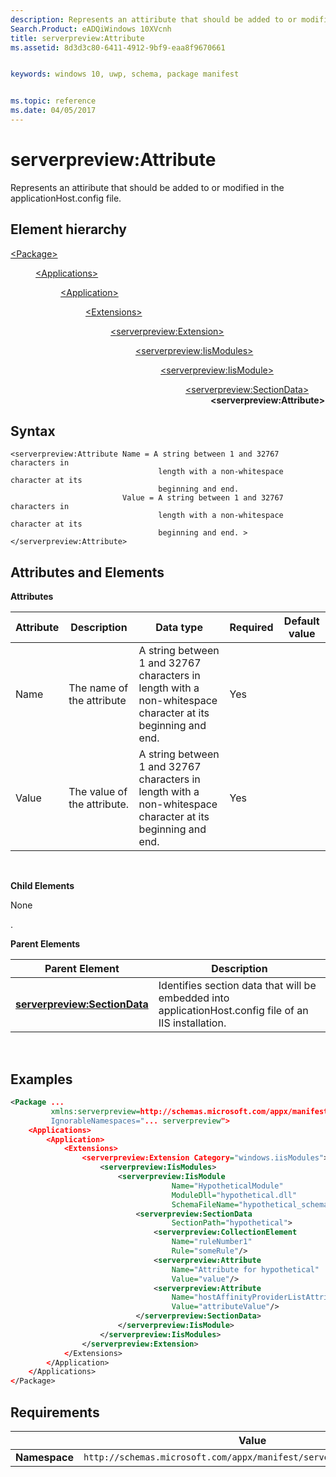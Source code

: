 ```yaml
---
description: Represents an attiribute that should be added to or modified in the applicationHost.config file.
Search.Product: eADQiWindows 10XVcnh
title: serverpreview:Attribute
ms.assetid: 8d3d3c80-6411-4912-9bf9-eaa8f9670661


keywords: windows 10, uwp, schema, package manifest


ms.topic: reference
ms.date: 04/05/2017
---
```


# serverpreview:Attribute


Represents an attiribute that should be added to or modified in the applicationHost.config file.

## Element hierarchy

<dl>
<dt><a href="element-package.md">&lt;Package&gt;</a></dt>
<dd>
<dl>
<dt><a href="element-applications.md">&lt;Applications&gt;</a></dt>
<dd>
<dl>
<dt><a href="element-application.md">&lt;Application&gt;</a></dt>
<dd>
<dl>
<dt><a href="element-1-extensions.md">&lt;Extensions&gt;</a></dt>
<dd>
<dl>
<dt><a href="element-serverpreview-extension-manual.md">&lt;serverpreview:Extension&gt;</a></dt>
<dd>
<dl>
<dt><a href="element-serverpreview-iismodules-manual.md">&lt;serverpreview:IisModules&gt;</a></dt>
<dd>
<dl>
<dt><a href="element-serverpreview-iismodule-manual.md">&lt;serverpreview:IisModule&gt;</a></dt>
<dd>
<dl>
<dt><a href="element-serverpreview-sectiondata-manual.md">&lt;serverpreview:SectionData&gt;</a></dt>
<dd><b>&lt;serverpreview:Attribute&gt;</b></dd>
</dl>									
</dd>
</dl>									
</dd>
</dl>									
</dd>
</dl>
</dd>
</dl>
</dd>
</dl>
</dd>
</dl>
</dd>
</dl>

## Syntax


```
<serverpreview:Attribute Name = A string between 1 and 32767 characters in 
                                 length with a non-whitespace character at its 
                                 beginning and end.
                         Value = A string between 1 and 32767 characters in 
                                 length with a non-whitespace character at its 
                                 beginning and end. >
</serverpreview:Attribute>
```

## Attributes and Elements


**Attributes**

| Attribute | Description                 | Data type                                                                                                   | Required | Default value |
|-----------|-----------------------------|-------------------------------------------------------------------------------------------------------------|----------|---------------|
| Name      | The name of the attribute   | A string between 1 and 32767 characters in length with a non-whitespace character at its beginning and end. | Yes      |               |
| Value     | The value of the attribute. | A string between 1 and 32767 characters in length with a non-whitespace character at its beginning and end. | Yes      |               |

 

**Child Elements**

None

.

**Parent Elements**

| Parent Element                                                                | Description                                                                                            |
|-------------------------------------------------------------------------------|--------------------------------------------------------------------------------------------------------|
| [**serverpreview:SectionData**](element-serverpreview-sectiondata-manual.md) | Identifies section data that will be embedded into applicationHost.config file of an IIS installation. |

 

## Examples


```XML
<Package ...
         xmlns:serverpreview=http://schemas.microsoft.com/appx/manifest/serverpreview/windows10"  
         IgnorableNamespaces="... serverpreview">
    <Applications>
        <Application>
            <Extensions>
                <serverpreview:Extension Category="windows.iisModules">  
                    <serverpreview:IisModules>  
                        <serverpreview:IisModule 
                                    Name="HypotheticalModule"  
                                    ModuleDll="hypothetical.dll"  
                                    SchemaFileName="hypothetical_schema.xml">  
                            <serverpreview:SectionData 
                                    SectionPath="hypothetical">  
                                <serverpreview:CollectionElement 
                                    Name="ruleNumber1"  
                                    Rule="someRule"/>  
                                <serverpreview:Attribute 
                                    Name="Attribute for hypothetical"  
                                    Value="value"/>  
                                <serverpreview:Attribute 
                                    Name="hostAffinityProviderListAttribute"                    
                                    Value="attributeValue"/>  
                            </serverpreview:SectionData>  
                        </serverpreview:IisModule>  
                    </serverpreview:IisModules> 
                </serverpreview:Extension>  
            </Extensions>
        </Application>
    </Applications>
</Package>
```

## Requirements


|               | Value                                                              |
|---------------|--------------------------------------------------------------------|
| **Namespace** | `http://schemas.microsoft.com/appx/manifest/serverpreview/windows10` |

 

 

 



